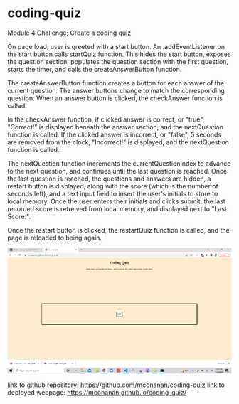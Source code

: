 # coding-quiz
Module 4 Challenge; Create a coding quiz

On page load, user is greeted with a start button.
An .addEventListener on the start button calls startQuiz function. This hides the start button, exposes the question section, populates the question section with the first question, starts the timer, and calls the createAnswerButton function.

The createAnswerButton function creates a button for each answer of the current question. The answer buttons change to match the corresponding question. When an answer button is clicked, the checkAnswer function is called.

In the checkAnswer function, if clicked answer is correct, or "true", "Correct!" is displayed beneath the answer section, and the nextQuestion function is called. If the clicked answer is incorrect, or "false", 5 seconds are removed from the clock, "Incorrect!" is displayed, and the nextQuestion function is called.

The nextQuestion function increments the currentQuestionIndex to advance to the next question, and continues until the last question is reached. Once the last question is reached, the questions and answers are hidden, a restart button is displayed, along with the score (which is the number of seconds left), and a text input field to insert the user's initials to store to local memory. Once the user enters their initials and clicks submit, the last recorded score is retreived from local memory, and displayed next to "Last Score:". 

Once the restart button is clicked, the restartQuiz function is called, and the page is reloaded to being again.

<img src="./assets/screenshot.png" alt="coding quiz screenshot"/>

link to github repository: https://github.com/mconanan/coding-quiz 
link to deployed webpage: https://mconanan.github.io/coding-quiz/
